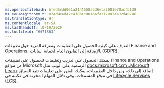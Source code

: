 ```yaml
---
ms.openlocfilehash: bfed5ddd061a2144658a336eca2081e70acfb138
ms.sourcegitcommit: 82ed9ded42c47064c90ab6fe717893447cd48796
ms.translationtype: HT
ms.contentlocale: ar-SA
ms.lasthandoff: 10/19/2020
ms.locfileid: "6071863"
---
```

التعرف على كيفية الحصول على التعليمات ومعرفة المزيد حول تطبيقات Finance and Operations، بالإضافة إلى القانون العام لحماية البيانات (GDPR). 

يمكنك الحصول علي تدريب وتعليمات للحصول على تطبيقات Finance and Operations من مواقع Microsoft الرسمية على الويب مثل [docs.microsoft.com ](https://docs.microsoft.com/dynamics365/fin-ops-core/fin-ops/?azure-portal=true) و[Microsoft Learn](https://microsoft.com/learn/?azure-portal=true). إضافة إلى ذلك، ومن داخل التطبيقات، يمكنك العثور على تعليمات تتبع السياق في موقع المستندات، وفي دلائل المهام المخزنة في مكتبة في [Lifecycle Services (LCS)](https://lcs.dynamics.com/?azure-portal=true).
